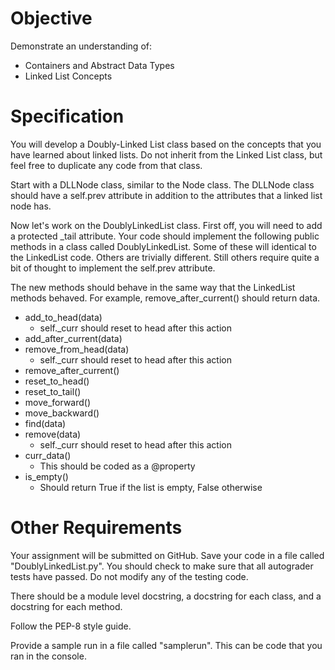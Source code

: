 # Objective

Demonstrate an understanding of:

- Containers and Abstract Data Types
- Linked List Concepts

# Specification

You will develop a Doubly-Linked List class based on the concepts that you have learned about linked lists. Do not inherit from the Linked List class, but feel free to duplicate any code from that class.

Start with a DLLNode class, similar to the Node class. The DLLNode class should have a self.prev attribute in addition to the attributes that a linked list node has.

Now let's work on the DoublyLinkedList class. First off, you will need to add a protected \_tail attribute. Your code should implement the following public methods in a class called DoublyLinkedList. Some of these will identical to the LinkedList code. Others are trivially different. Still others require quite a bit of thought to implement the self.prev attribute.

The new methods should behave in the same way that the LinkedList methods behaved. For example, remove_after_current() should return data.

- add_to_head(data)
  - self.\_curr should reset to head after this action
- add_after_current(data)
- remove_from_head(data)
  - self.\_curr should reset to head after this action
- remove_after_current()
- reset_to_head()
- reset_to_tail()
- move_forward()
- move_backward()
- find(data)
- remove(data)
  - self.\_curr should reset to head after this action
- curr_data()
  - This should be coded as a @property
- is_empty()
  - Should return True if the list is empty, False otherwise

# Other Requirements

Your assignment will be submitted on GitHub. Save your code in a file called "DoublyLinkedList.py". You should check to make sure
that all autograder tests have passed. Do not modify any of the testing code.

There should be a module level docstring, a docstring for each class, and a
docstring for each method.

Follow the PEP-8 style guide.

Provide a sample run in a file called "samplerun". This can be code that you ran in the console.
